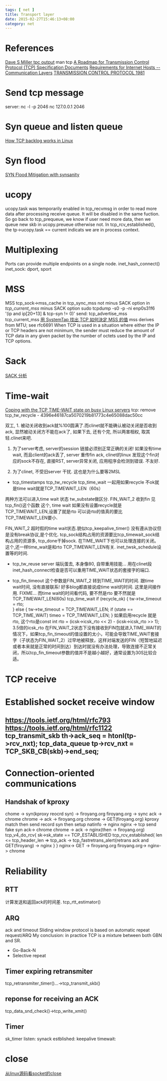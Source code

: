 ```yaml
---
tags: [ net ] 
title: Transport layer
date: 2015-02-27T15:46:13+08:00 
category: net
---
```

# References
[Dave S Miller tpc output](http://vger.kernel.org/~davem/tcp_output.html)
man tcp
[A Roadmap for Transmission Control Protocol (TCP) Specification Documents](http://tools.ietf.org/html/rfc7414)
[Requirements for Internet Hosts -- Communication Layers](https://tools.ietf.org/html/rfc1122)
[TRANSMISSION CONTROL PROTOCOL 1981](http://tools.ietf.org/html/rfc793)

# Send tcp message
server:
nc -l -p 2046
nc  127.0.0.1 2046

# Syn queue and listen queue
[How TCP backlog works in Linux](http://veithen.github.io/2014/01/01/how-tcp-backlog-works-in-linux.html)

# Syn flood
[SYN Flood Mitigation with synsanity](https://githubengineering.com/syn-flood-mitigation-with-synsanity/)

# ucopy
ucopy.task was temporarily enabled in tcp_recvmsg in order to read more data after processing receive queue.
It will be disabled in the same fuction. So go back to tcp_prequeue, we know if user need more data, then we queue new skb in ucopy.preueue otherwise not.
In tcp_rcv_established(), the tp->ucopy.task == current indicats we are in process context.

# Multiplexing
Ports can provide multiple endpoints on a single node. 
inet_hash_connect()
inet_sock: dport, sport

# MSS
MSS tcp_sock->mss_cache in tcp_sync_mss not minus SACK option
        in *tcp_current_mss* minus SACK option
sudo tcpdump -s0 -p -ni enp0s31f6 '(ip and ip[20+13] & tcp-syn != 0)'
send: tcp_advertise_mss
tcp_current_mss
[用 SystemTap 找出 TCP 如何決定 MSS 的值](https://medium.com/fcamels-notes/%E7%94%A8-systemtap-%E6%89%BE%E5%87%BA-tcp-%E5%A6%82%E4%BD%95%E6%B1%BA%E5%AE%9A-mss-%E7%9A%84%E5%80%BC-4b6b7a969d04)
mss derives from MTU; see rfc6691
When TCP is used in a situation where either the IP or TCP headers are not minimum, the sender must reduce the amount of TCP data in any given packet by the number of octets used by the IP and TCP options.

# Sack
[SACK 分析](http://www.tecyle.com/2019/06/22/sack-%E5%88%86%E6%9E%90/)

# Time-wait
[Coping with the TCP TIME-WAIT state on busy Linux servers](https://vincent.bernat.ch/en/blog/2014-tcp-time-wait-state-linux)
tcp: remove tcp_tw_recycle - 4396e46187ca5070219b81773c4e65088dac50cc

双工, 1. 被动关闭收到ack就%100圆满了.而clinet就不能确认被动关闭是否收到ack, 
显然被动关闭方不能在ack了, 如果下去, 还有个完, 所以两害相权, 取其轻.clinet来吧.

1. 为了server考虑, server的session 链接必须别正常正确的关闭!
如果没有time wait, 而且client的ack丢了, server 重传fin ack, clinet的linux
发现这个fin对应的sock不存在, 直接RST, server异常关闭, 应用程序会检测到错误.
不友好.

2. 为了clinet, 不受旧server 干扰.
这也是为什么要等2MSL
* tcp_timestamps tcp_tw_recycle
tcp_time_wait
一起用如果recycle 不ok就是time wait就是TCP_TIMEWAIT_LEN（60s）

两种方法可以进入time wait 状态 tw_substate做区分. 
FIN_WAIT_2 收到fin 见tcp_fin()这个函数
这个, time wait 如果没有设置recycle就是TCP_TIMEWAIT_LEN,设置了就是rto
可以说rto的值真的要比TCP_TIMEWAIT_LEN要小.

FIN_WAIT_2 超时假的time wait状态.貌似tcp_keepalive_timer()
没有遵从协议但是没有break协议,是个优化.
tcp_sock结构占用的资源要比tcp_timewait_sock结构占用的资源多, tcp_done干掉sock.
在TIME_WAIT下也可以处理连接的关闭。
这个,还一样time_wait是和rto TCP_TIMEWAIT_LEN有关.
inet_twsk_schedule设置等的时间. 

* tcp_tw_reuse
server 端玩蛋去, 本身像80, 自带重用技能...
用在clinet段inet_hash_connect检查是否可以重用TIME_WAIT状态的套接字的端口.

* tcp_fin_timeout
这个参数是FIN_WAIT_2 转到TIME_WAIT的时间.
跟time wait时间, 没有直接联系! 好多blog都直接说成time wait的时间.
这里是间接作用.
FIXME...
而time wait的时间看代码, 要不然是rto 要不然就是TCP_TIMEWAIT_LEN(60s)
tcp_time_wait
                if (recycle_ok) {
                        tw->tw_timeout = rto;     
                } else {
                        tw->tw_timeout = TCP_TIMEWAIT_LEN;
                        if (state == TCP_TIME_WAIT)
                                timeo = TCP_TIMEWAIT_LEN;
                }
如果启用recycle 就是rto, 这个rto是const int rto = (icsk->icsk_rto << 2) - (icsk->icsk_rto >> 1); 3.5倍的icsk_rto
在FIN_WAIT_2状态下没有接收到FIN包就进入TIME_WAIT的情况下，如果tcp_fin_timeout的值设置的太小，可能会导致TIME_WAIT套接字（子状态为FIN_WAIT_2）过早地被释放，这样对端发送的FIN（短暂地延迟或者本来就是正常的时间到达）到达时就没有办法处理，导致连接不正常关闭，所以tcp_fin_timeout参数的值并不是越小越好，通常设置为30S比较合适。

# TCP receive
# Established socket receive window
https://tools.ietf.org/html/rfc793
https://tools.ietf.org/html/rfc1122
tcp_transmit_skb
th->ack_seq		= htonl(tp->rcv_nxt);
tcp_data_queue
tp->rcv_nxt = TCP_SKB_CB(skb)->end_seq;
----------------------------------

# Connection-oriented communications
## Handshak of kproxy
chome -> syn(kproxy reocrd syn) -> firoyang.org
firoyang.org -> sync ack -> chrome
chrome -> ack -> firoyang.org
chrome -> GET(firoyang.org) kproxy match then send record syn then setup natinfo -> nginx
nginx -> tcp send fake syn ack-> chrome
chrome -> ack -> nginx(then -> firoyang.org)
tcp_v4_do_rcv{
	sk->sk_state == TCP_ESTABLISHED
	tcp_rcv_established{
	len <= tcp_header_len =>
	tcp_ack -> tcp_fastretrans_alert{retrans ack and GET(firoyang) -> nginx
	}
}
nginx-> GET -> firoyang.org
firoyang.org-> nginx-> chrome

# Reliability
## RTT
计算发送和返回ack的时间差.
tcp_rtt_estimator()
## ARQ
ack and timeout
Sliding window protocol is based on automatic repeat request/ARQ
My conclusion: in practice TCP is a mixture between both GBN and SR.
* Go-Back-N
* Selective repeat
## Timer expiring retransmiter
tcp_retransmiter_timer()...->tcp_transmit_skb()
## reponse for receiving an ACK
tcp_data_snd_check()->tcp_write_xmit()
## Timer
sk_timer
listen: synack
estblished: keepalive
timewait:

# close
[从linux源码看socket的close](https://my.oschina.net/alchemystar/blog/1821680)
